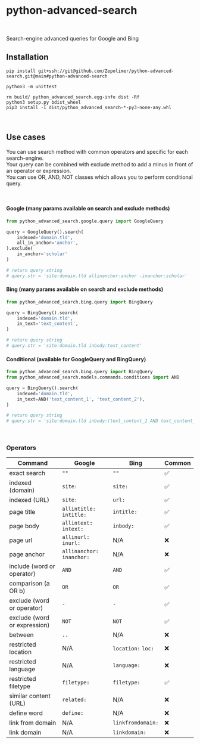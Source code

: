 # python-advanced-search
<br/>

Search-engine advanced queries for Google and Bing  


## Installation
```commandline
pip install git+ssh://git@github.com/Zepolimer/python-advanced-search.git@main#python-advanced-search
```

```commandline
python3 -m unittest
```

```commandline
rm build/ python_advanced_search.egg-info dist -Rf
python3 setup.py bdist_wheel
pip3 install -I dist/python_advanced_search-*-py3-none-any.whl
```
<br/>


## Use cases
You can use search method with common operators and specific for each search-engine.  
Your query can be combined with exclude method to add a minus in front of an operator or expression.  
You can use OR, AND, NOT classes which allows you to perform conditional query.

<br/>

#### Google (many params available on search and exclude methods)
```python
from python_advanced_search.google.query import GoogleQuery

query = GoogleQuery().search(
    indexed='domain.tld',
    all_in_anchor='anchor',
).exclude(
    in_anchor='scholar'
)

# return query string
# query.str = 'site:domain.tld allinanchor:anchor -inanchor:scholar'
```

#### Bing (many params available on search and exclude methods)
```python
from python_advanced_search.bing.query import BingQuery

query = BingQuery().search(
    indexed='domain.tld',
    in_text='text_content',
)

# return query string
# query.str = 'site:domain.tld inbody:text_content'
```


#### Conditional (available for GoogleQuery and BingQuery)
```python
from python_advanced_search.bing.query import BingQuery
from python_advanced_search.models.commands.conditions import AND

query = BingQuery().search(
    indexed='domain.tld',
    in_text=AND('text_content_1', 'text_content_2'),
)

# return query string
# query.str = 'site:domain.tld inbody:(text_content_1 AND text_content_2)'
```

<br/>

### Operators
| Command                      | Google                     | Bing               | Common |
|------------------------------|----------------------------|--------------------|--------|
| exact search                 | `""`                       | `""`               | ✅      |
| indexed (domain)             | `site:`                    | `site:`            | ✅      |
| indexed (URL)                | `site:`                    | `url:`             | ✅      |
| page title                   | `allintitle:` `intitle:`   | `intitle:`         | ✅      |
| page body                    | `allintext:` `intext:`     | `inbody:`          | ✅      |
| page url                     | `allinurl:` `inurl:`       | N/A                | ❌      |
| page anchor                  | `allinanchor:` `inanchor:` | N/A                | ❌      |
| include (word or operator)   | `AND`                      | `AND`              | ✅      |
| comparison (a OR b)          | `OR`                       | `OR`               | ✅      |
| exclude (word or operator)   | `-`                        | `-`                | ✅      |
| exclude (word or expression) | `NOT`                      | `NOT`              | ✅      |
| between                      | `..`                       | N/A                | ❌      |
| restricted location          | N/A                        | `location:` `loc:` | ❌      |
| restricted language          | N/A                        | `language:`        | ❌      |
| restricted filetype          | `filetype:`                | `filetype:`        | ✅      |
| similar content (URL)        | `related:`                 | N/A                | ❌      |
| define word                  | `define:`                  | N/A                | ❌      |
| link from domain             | N/A                        | `linkfromdomain:`  | ❌      |
| link domain                  | N/A                        | `linkdomain:`      | ❌      |

